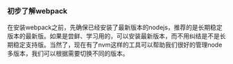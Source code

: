 ### 初步了解webpack

在安装webpack之前，先确保已经安装了最新版本的nodejs，推荐的是长期稳定版本的最新版。如果是尝鲜、学习用的，可以安装最新版本，而不用纠结是不是长期稳定支持版。当然了，现在有了nvm这样的工具可以帮助我们很好的管理node多版本，我们可以根据需要切换不同的版本。
